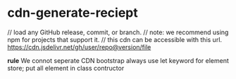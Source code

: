 # cdn-generate-reciept

// load any GitHub release, commit, or branch.
// note: we recommend using npm for projects that support it.
// this cdn can be accessible with this url.
https://cdn.jsdelivr.net/gh/user/repo@version/file

**rule**
We connot seperate CDN bootstrap
always use let keyword for element store;
put all element in class contructor

